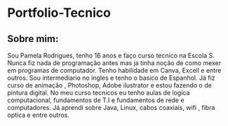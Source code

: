 # Portfolio-Tecnico
## Sobre mim:
Sou  Pamela Rodrigues, tenho 16 anos e faço curso tecnico na Escola S. Nunca  fiz nada de programação antes  mas ja tinha noção de como mexer em programas de computador. Tenho habilidade em Canva, Excell e entre outros. Sou  intermediario no ingles e tenho o basico de Espanhol. Já fiz curso de animação , Photoshop, Adobe ilustrator e estou fazendo o de pintura digital.
No meu curso tecnicos eu tenho aulas de logica computacional,  fundamentos de T.I e fundamentos de rede e computadores. Já aprendi sobre Java, Linux, cabos coaxiais, wifi , fibra optica e entre outros.
